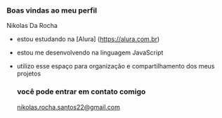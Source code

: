 ### Boas vindas ao meu perfil

Nikolas Da Rocha

- estou estudando na [Alura] (https://alura.com.br)
- estou me desenvolvendo na linguagem JavaScript
- utilizo esse espaço para organização e compartilhamento dos meus projetos

  ### você pode entrar em contato comigo
  nikolas.rocha.santos22@gmail.com
